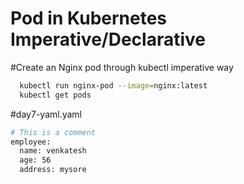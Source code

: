 # Pod in Kubernetes Imperative/Declarative
#Create an Nginx pod through kubectl imperative way
```sh
  kubectl run nginx-pod --image=nginx:latest
  kubectl get pods
```
#day7-yaml.yaml
```sh
# This is a comment
employee:
  name: venkatesh
  age: 56
  address: mysore
```
